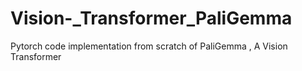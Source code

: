 # Vision-_Transformer_PaliGemma
Pytorch code implementation from scratch of PaliGemma , A Vision Transformer
